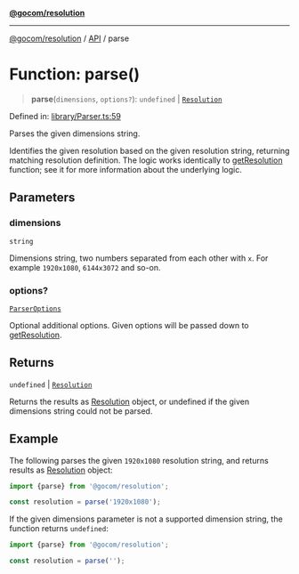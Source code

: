 [**@gocom/resolution**](../README.md)

***

[@gocom/resolution](../README.md) / [API](../Public/API.md) / parse

# Function: parse()

> **parse**(`dimensions`, `options?`): `undefined` \| [`Resolution`](../Types/API.Resolution.md)

Defined in: [library/Parser.ts:59](https://github.com/gocom/resolution/blob/99e3c8c299b03ebf363d8cf3280fd2d09b920aaf/src/library/Parser.ts#L59)

Parses the given dimensions string.

Identifies the given resolution based on the given resolution string, returning matching resolution
definition. The logic works identically to [getResolution](API.getResolution.md) function; see it for more information
about the underlying logic.

## Parameters

### dimensions

`string`

Dimensions string, two numbers separated from each other with `x`. For example
`1920x1080`, `6144x3072` and so-on.

### options?

[`ParserOptions`](../Options/API.ParserOptions.md)

Optional additional options. Given options will be passed down
to [getResolution](API.getResolution.md).

## Returns

`undefined` \| [`Resolution`](../Types/API.Resolution.md)

Returns the results as [Resolution](../Types/API.Resolution.md) object, or undefined if the given dimensions
string could not be parsed.

## Example

The following parses the given `1920x1080` resolution string, and returns results as [Resolution](../Types/API.Resolution.md) object:
```ts
import {parse} from '@gocom/resolution';

const resolution = parse('1920x1080');
```
If the given dimensions parameter is not a supported dimension string, the function returns `undefined`:
```ts
import {parse} from '@gocom/resolution';

const resolution = parse('');
```
